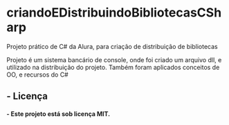 # criandoEDistribuindoBibliotecasCSharp

<p>
  Projeto prático de C# da Alura, para criação de distribuição de bibliotecas
</p>

<p>
  Projeto é um sistema bancário de console, onde foi criado um arquivo dll, e utilizado na distribuição do projeto.
  Também foram aplicados conceitos de OO, e recursos do C#
</p>

## - Licença

#### - Este projeto está sob licença MIT.
